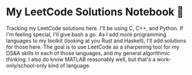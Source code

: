 # My LeetCode Solutions Notebook :green_book:
Tracking my LeetCode solutions here. I'll be using C, C++, and Python. If I'm feeling special, I'll give bash a go. As I add more programming languages to my toolkit (looking at you Rust and Haskell), I'll add solutions for those here. The goal is to use LeetCode as a sharpening tool for my DS&A skills in each of those languages, and my general algorithmic thinking. I also do know MATLAB reasonably well, but that's a work-only/school-only kind of language.
